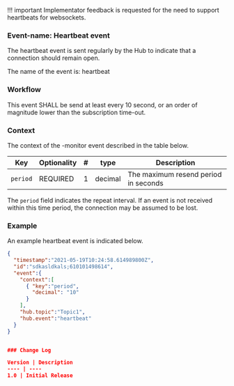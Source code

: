 !!! important Implementator feedback is requested for the need to support heartbeats for websockets.


### Event-name: Heartbeat event
The heartbeat event is sent regularly by the Hub to indicate that a connection should remain open.

The name of the event is: heartbeat

### Workflow
This event SHALL be send at least every 10 second, or an order of magnitude lower than the subscription time-out.

### Context
The context of the -monitor event described in the table below.

| Key | Optionality | # | type | Description
| --- | --- | --- | --- | ---
| `period` | REQUIRED | 1 | decimal | The maximum resend period in seconds

The `period` field indicates the repeat interval. If an event is not received within this time period, the connection may be assumed to be lost.

### Example

An example heartbeat event is indicated below.

````json
{
  "timestamp":"2021-05-19T10:24:58.614989800Z",
  "id":"sdkasldkals;610101498614",
  "event":{
    "context":[
      { "key":"period",
        "decimal": "10"
      }
    ],
    "hub.topic":"Topic1",
    "hub.event":"heartbeat"
  }
}


### Change Log

Version | Description
---- | ----
1.0 | Initial Release
